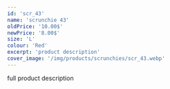 ```yaml
---
id: 'scr_43'
name: 'scrunchie 43'
oldPrice: '10.00$'
newPrice: '8.00$'
size: 'L'
colour: 'Red'
excerpt: 'product description'
cover_image: '/img/products/scrunchies/scr_43.webp'
---
```

full product description
